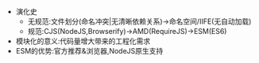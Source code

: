 - 演化史
	- 无规范:文件划分(命名冲突|无清晰依赖关系)->命名空间/IIFE(无自动加载)
	- 规范:CJS(NodeJS,Browserify)->AMD(RequireJS)->ESM(ES6)
- 模块化的意义:代码量增大带来的工程化需求
- ESM的优势:官方推荐&浏览器,NodeJS原生支持